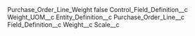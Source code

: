 <?xml version="1.0" encoding="UTF-8"?>
<CustomMetadata xmlns="http://soap.sforce.com/2006/04/metadata" xmlns:xsi="http://www.w3.org/2001/XMLSchema-instance" xmlns:xsd="http://www.w3.org/2001/XMLSchema">
    <label>Purchase_Order_Line_Weight</label>
    <protected>false</protected>
    <values>
        <field>Control_Field_Definition__c</field>
        <value xsi:type="xsd:string">Weight_UOM__c</value>
    </values>
    <values>
        <field>Entity_Definition__c</field>
        <value xsi:type="xsd:string">Purchase_Order_Line__c</value>
    </values>
    <values>
        <field>Field_Definition__c</field>
        <value xsi:type="xsd:string">Weight__c</value>
    </values>
    <values>
        <field>Scale__c</field>
        <value xsi:nil="true"/>
    </values>
</CustomMetadata>
